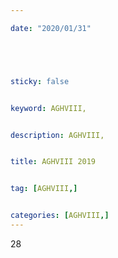 ```yaml
---

date: "2020/01/31"





sticky: false


keyword: AGHVIII,


description: AGHVIII,


title: AGHVIII 2019


tag: [AGHVIII,]


categories: [AGHVIII,]
---
```


28